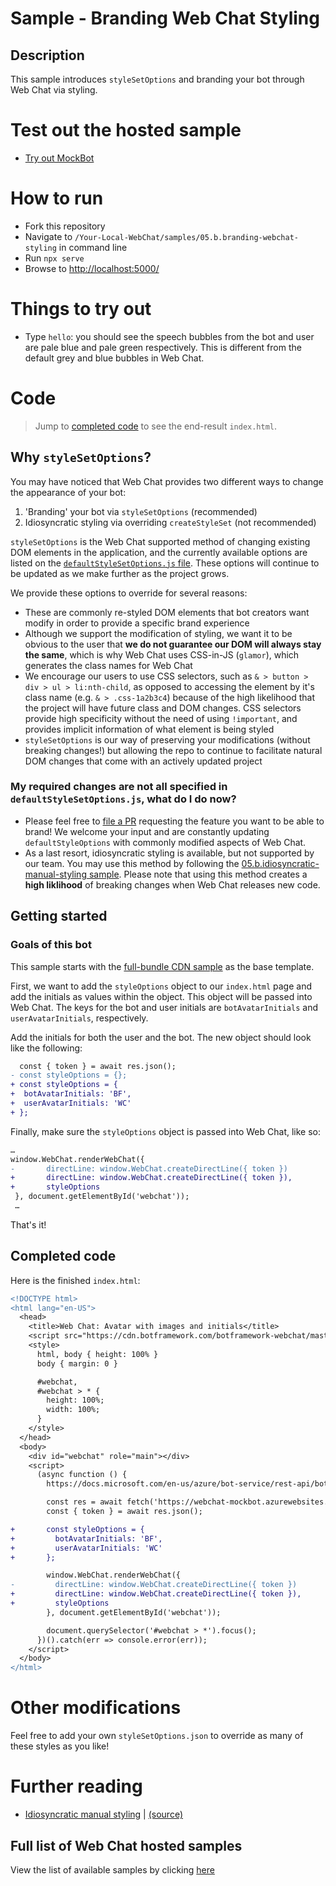 # Sample - Branding Web Chat Styling

## Description
This sample introduces `styleSetOptions` and branding your bot through Web Chat via styling.

# Test out the hosted sample
- [Try out MockBot](https://microsoft.github.io/BotFramework-WebChat/05.a.branding-webchat-styling)


# How to run
- Fork this repository
- Navigate to `/Your-Local-WebChat/samples/05.b.branding-webchat-styling` in command line
- Run `npx serve`
- Browse to [http://localhost:5000/](http://localhost:5000/)

# Things to try out
- Type `hello`: you should see the speech bubbles from the bot and user are pale blue and pale green respectively. This is different from the default grey and blue bubbles in Web Chat.

# Code

> Jump to [completed code](#completed-code) to see the end-result `index.html`.

## Why `styleSetOptions`?
You may have noticed that Web Chat provides two different ways to change the appearance of your bot:
1. 'Branding' your bot via `styleSetOptions` (recommended)
1. Idiosyncratic styling via overriding `createStyleSet` (not recommended)

`styleSetOptions` is the Web Chat supported method of changing existing DOM elements in the application, and the currently available options are listed on the [`defaultStyleSetOptions.js` file](https://github.com/Microsoft/BotFramework-WebChat/blob/master/packages/component/src/Styles/defaultStyleSetOptions.js). These options will continue to be updated as we make further as the project grows.

We provide these options to override for several reasons:
  - These are commonly re-styled DOM elements that bot creators want modify in order to provide a specific brand experience
  - Although we support the modification of styling, we want it to be obvious to the user that **we do not guarantee our DOM will always stay the same**, which is why Web Chat uses CSS-in-JS (`glamor`), which generates the class names for Web Chat
  - We encourage our users to use CSS selectors, such as `& > button > div > ul > li:nth-child`, as opposed to accessing the element by it's class name (e.g. `& > .css-1a2b3c4`) because of the high likelihood that the project will have future class and DOM changes. CSS selectors provide high specificity without the need of using `!important`, and provides implicit information of what element is being styled
  - `styleSetOptions` is our way of preserving your modifications (without breaking changes!) but allowing the repo to continue to facilitate natural DOM changes that come with an actively updated project

### My required changes are not all specified in `defaultStyleSetOptions.js`, what do I do now?
  - Please feel free to [file a PR](https://github.com/Microsoft/BotFramework-WebChat/issues/new) requesting the feature you want to be able to brand! We welcome your input and are constantly updating `defaultStyleOptions` with commonly modified aspects of Web Chat.
  - As a last resort, idiosyncratic styling is available, but not supported by our team. You may use this method by following the [05.b.idiosyncratic-manual-styling sample](../05.b.idiosyncratic-manual-styling/README.md). Please note that using this method creates a **high liklihood** of breaking changes when Web Chat releases new code.


## Getting started

### Goals of this bot


This sample starts with the [full-bundle CDN sample](./../01.a.getting-started-full-bundle/README.md) as the base template.

First, we want to add the `styleOptions` object to our `index.html` page and add the initials as values within the object. This object will be passed into Web Chat. The keys for the bot and user initials are `botAvatarInitials` and `userAvatarInitials`, respectively.

Add the initials for both the user and the bot. The new object should look like the following:

```diff
  const { token } = await res.json();
- const styleOptions = {};
+ const styleOptions = {
+  botAvatarInitials: 'BF',
+  userAvatarInitials: 'WC'
+ };
```

Finally, make sure the `styleOptions` object is passed into Web Chat, like so:

```diff
…
window.WebChat.renderWebChat({
-       directLine: window.WebChat.createDirectLine({ token })
+       directLine: window.WebChat.createDirectLine({ token }),
+       styleOptions
 }, document.getElementById('webchat'));
 …
```

That's it!

## Completed code

Here is the finished `index.html`:

```diff
<!DOCTYPE html>
<html lang="en-US">
  <head>
    <title>Web Chat: Avatar with images and initials</title>
    <script src="https://cdn.botframework.com/botframework-webchat/master/webchat.js"></script>
    <style>
      html, body { height: 100% }
      body { margin: 0 }

      #webchat,
      #webchat > * {
        height: 100%;
        width: 100%;
      }
    </style>
  </head>
  <body>
    <div id="webchat" role="main"></div>
    <script>
      (async function () {
        https://docs.microsoft.com/en-us/azure/bot-service/rest-api/bot-framework-rest-direct-line-3-0-authentication

        const res = await fetch('https://webchat-mockbot.azurewebsites.net/directline/token', { method: 'POST' });
        const { token } = await res.json();

+       const styleOptions = {
+         botAvatarInitials: 'BF',
+         userAvatarInitials: 'WC'
+       };

        window.WebChat.renderWebChat({
-         directLine: window.WebChat.createDirectLine({ token })
+         directLine: window.WebChat.createDirectLine({ token }),
+         styleOptions
        }, document.getElementById('webchat'));

        document.querySelector('#webchat > *').focus();
      })().catch(err => console.error(err));
    </script>
  </body>
</html>
```
# Other modifications
Feel free to add your own `styleSetOptions.json` to override as many of these styles as you like!

# Further reading

- [Idiosyncratic manual styling](https://microsoft.github.io/BotFramework-WebChat/05.a.branding-webchat-styling) | [(source)](https://github.com/Microsoft/BotFramework-WebChat/tree/master/samples/05.b.idiosyncratic-manual-styling/)

## Full list of Web Chat hosted samples

View the list of available samples by clicking [here](https://github.com/Microsoft/BotFramework-WebChat/tree/master/samples)

